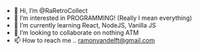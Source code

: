 - 👋 Hi, I’m @RaRetroCollect
- 👀 I’m interested in PROGRAMMING! (Really I mean everything)
- 🌱 I’m currently learning React, NodeJS, Vanilla JS
- 💞️ I’m looking to collaborate on nothing ATM
- 📫 How to reach me .. ramonvandelft@gmail.com

<!---
RaRetroCollect/RaRetroCollect is a ✨ special ✨ repository because its `README.md` (this file) appears on your GitHub profile.
You can click the Preview link to take a look at your changes.
--->
